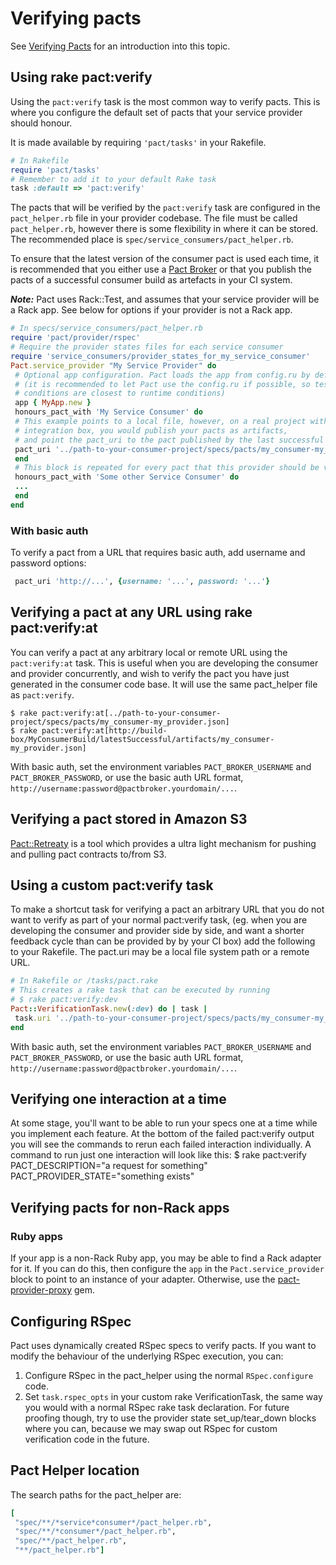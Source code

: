 # Verifying pacts

See [Verifying Pacts](/verifying-pacts.md) for an introduction into this topic.

## Using rake pact:verify

Using the `pact:verify` task is the most common way to verify pacts. This is where you configure the default set of pacts that your service provider should honour.

It is made available by requiring `'pact/tasks'` in your Rakefile.

```ruby
# In Rakefile
require 'pact/tasks'
# Remember to add it to your default Rake task
task :default => 'pact:verify'
```

The pacts that will be verified by the `pact:verify` task are configured in the `pact_helper.rb` file in your provider codebase.
The file must be called `pact_helper.rb`, however there is some flexibility in where it can be stored.
The recommended place is `spec/service_consumers/pact_helper.rb`.

To ensure that the latest version of the consumer pact is used each time, it is recommended that you either use a [Pact Broker](https://github.com/bethesque/pact_broker)
or that you publish the pacts of a successful consumer build as artefacts in your CI system.

_**Note:**_ Pact uses Rack::Test, and assumes that your service provider will be a Rack app. See below for options if your provider is not a Rack app.

```ruby
# In specs/service_consumers/pact_helper.rb
require 'pact/provider/rspec'
# Require the provider states files for each service consumer
require 'service_consumers/provider_states_for_my_service_consumer'
Pact.service_provider "My Service Provider" do
 # Optional app configuration. Pact loads the app from config.ru by default
 # (it is recommended to let Pact use the config.ru if possible, so testing
 # conditions are closest to runtime conditions)
 app { MyApp.new }
 honours_pact_with 'My Service Consumer' do
 # This example points to a local file, however, on a real project with a continuous
 # integration box, you would publish your pacts as artifacts,
 # and point the pact_uri to the pact published by the last successful build.
 pact_uri '../path-to-your-consumer-project/specs/pacts/my_consumer-my_provider.json'
 end
 # This block is repeated for every pact that this provider should be verified against.
 honours_pact_with 'Some other Service Consumer' do
 ...
 end
end
```

### With basic auth

To verify a pact from a URL that requires basic auth, add username and password options:

```ruby
 pact_uri 'http://...', {username: '...', password: '...'}
```

## Verifying a pact at any URL using rake pact:verify:at

You can verify a pact at any arbitrary local or remote URL using the `pact:verify:at` task.
This is useful when you are developing the consumer and provider concurrently, and wish to verify the pact you have just generated in the consumer code base. It will use the same pact\_helper file as `pact:verify`.

```
$ rake pact:verify:at[../path-to-your-consumer-project/specs/pacts/my_consumer-my_provider.json]
$ rake pact:verify:at[http://build-box/MyConsumerBuild/latestSuccessful/artifacts/my_consumer-my_provider.json]
```

With basic auth, set the environment variables `PACT_BROKER_USERNAME` and `PACT_BROKER_PASSWORD`, or use the basic auth URL format, `http://username:password@pactbroker.yourdomain/...`.

## Verifying a pact stored in Amazon S3

[Pact::Retreaty](https://github.com/fairfaxmedia/pact-retreaty) is a tool which provides a ultra light mechanism for
pushing and pulling pact contracts to\/from S3.

## Using a custom pact:verify task

To make a shortcut task for verifying a pact an arbitrary URL that you do not want to verify as part of your normal pact:verify task,
\(eg. when you are developing the consumer and provider side by side, and want a shorter feedback cycle than can be provided by
by your CI box\) add the following to your Rakefile. The pact.uri may be a local file system path or a remote URL.

```ruby
# In Rakefile or /tasks/pact.rake
# This creates a rake task that can be executed by running
# $ rake pact:verify:dev
Pact::VerificationTask.new(:dev) do | task |
 task.uri '../path-to-your-consumer-project/specs/pacts/my_consumer-my_provider.json'
end
```

With basic auth, set the environment variables `PACT_BROKER_USERNAME` and `PACT_BROKER_PASSWORD`, or use the basic auth URL format, `http://username:password@pactbroker.yourdomain/...`.

## Verifying one interaction at a time

At some stage, you'll want to be able to run your specs one at a time while you implement each feature. At the bottom of the failed pact:verify output you will see the commands to rerun each failed interaction individually. A command to run just one interaction will look like this:
 $ rake pact:verify PACT\_DESCRIPTION="a request for something" PACT\_PROVIDER\_STATE="something exists"

## Verifying pacts for non-Rack apps

### Ruby apps

If your app is a non-Rack Ruby app, you may be able to find a Rack adapter for it. If you can do this, then configure the `app` in the `Pact.service_provider` block to point to an instance of your adapter. Otherwise, use the [pact-provider-proxy](https://github.com/bethesque/pact-provider-proxy) gem.

## Configuring RSpec

Pact uses dynamically created RSpec specs to verify pacts. If you want to modify the behaviour of the underlying RSpec execution, you can:
1. Configure RSpec in the pact\_helper using the normal `RSpec.configure` code.
1. Set `task.rspec_opts` in your custom rake VerificationTask, the same way you would with a normal RSpec rake task declaration.
For future proofing though, try to use the provider state set\_up\/tear\_down blocks where you can, because we may swap out RSpec for custom verification code in the future.

## Pact Helper location

The search paths for the pact\_helper are:

```ruby
[
 "spec/**/*service*consumer*/pact_helper.rb",
 "spec/**/*consumer*/pact_helper.rb",
 "spec/**/pact_helper.rb",
 "**/pact_helper.rb"]
```

